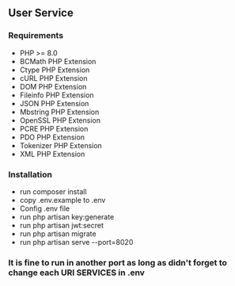 ## User Service
### Requirements
- PHP >= 8.0
- BCMath PHP Extension
- Ctype PHP Extension
- cURL PHP Extension
- DOM PHP Extension
- Fileinfo PHP Extension
- JSON PHP Extension
- Mbstring PHP Extension
- OpenSSL PHP Extension
- PCRE PHP Extension
- PDO PHP Extension
- Tokenizer PHP Extension
- XML PHP Extension

### Installation
- run composer install
- copy .env.example to .env
- Config .env file
- run php artisan key:generate
- run php artisan jwt:secret
- run php artisan migrate
- run php artisan serve --port=8020

### It is fine to run in another port as long as didn't forget to change each URI SERVICES in .env
